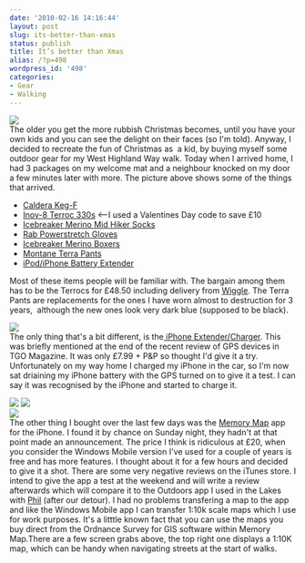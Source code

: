 ```yaml
---
date: '2010-02-16 14:16:44'
layout: post
slug: its-better-than-xmas
status: publish
title: It’s better than Xmas
alias: /?p=498
wordpress_id: '498'
categories:
- Gear
- Walking
---
```


[![](http://dl.dropbox.com/u/2657852/website/images/Gear1.jpg)](http://dl.dropbox.com/u/2657852/website/images/Gear1.jpg)  
The older you get the more rubbish Christmas becomes, until you have your own kids and you can see the delight on their faces (so I'm told). Anyway, I decided to recreate the fun of Christmas as  a kid, by buying myself some outdoor gear for my West Highland Way walk. Today when I arrived home, I had 3 packages on my welcome mat and a neighbour knocked on my door a few minutes later with more. The picture above shows some of the things that arrived.  

  * [Caldera Keg-F](http://www.antigravitygear.com/proddetail.php?prod=TDCKEG)  
  * [Inov-8 Terroc 330s](http://www.wiggle.co.uk/p/run/8/Inov-8_Terroc_330_Shoes/5360042301/) <--I used a Valentines Day code to save £10  
  * [Icebreaker Merino Mid Hiker Socks](http://www.sportsdirect.com/icebreaker-hiker-mid-sock-419083?src=google)  
  * [Rab Powerstretch Gloves](http://www.theoutdoorshop.com/showPart.asp?part=PN50623)  
  * [Icebreaker Merino Boxers](http://www.webtogs.co.uk/Icebreaker_Boxer_Brief_150_100089.html)  
  * [Montane Terra Pants](http://www.backpackinglight.co.uk/product14.asp)  
  * [iPod/iPhone Battery Extender](http://www.techfocus.co.uk/iPod-Zen-Car-Mains-Chargers/TFIP05.htm)  
  
Most of these items people will be familiar with. The bargain among them has to be the Terrocs for £48.50 including delivery from [Wiggle](http://www.wiggle.co.uk/). The Terra Pants are replacements for the ones I have worn almost to destruction for 3 years,  although the new ones look very dark blue (supposed to be black).  

[![](http://dl.dropbox.com/u/2657852/website/images/iPhoneExtender-300x225.jpg)](http://dl.dropbox.com/u/2657852/website/images/iPhoneExtender.jpg)  
The only thing that's a bit different, is the[ iPhone Extender/Charger](http://www.techfocus.co.uk/iPod-Zen-Car-Mains-Chargers/TFIP05.htm). This was briefly mentioned at the end of the recent review of GPS devices in TGO Magazine. It was only £7.99 + P&P so thought I'd give it a try. Unfortunately on my way home I charged my iPhone in the car, so I'm now sat driaining my iPhone battery with the GPS turned on to give it a test. I can say it was recognised by the iPhone and started to charge it.  

[![](http://dl.dropbox.com/u/2657852/website/images/MemoryMap25k-200x300.jpg)](http://dl.dropbox.com/u/2657852/website/images/MemoryMap25k.jpg) [![](http://dl.dropbox.com/u/2657852/website/images/MemoryMap10k-200x300.jpg)](http://dl.dropbox.com/u/2657852/website/images/MemoryMap10k.jpg)  
[![](http://dl.dropbox.com/u/2657852/website/images/MemoryMapWHW-200x300.jpg)](http://dl.dropbox.com/u/2657852/website/images/MemoryMapWHW.jpg)  
The other thing I bought over the last few days was the [Memory Map](http://www.memory-map.co.uk/iphone/index.html) app for the iPhone. I found it by chance on Sunday night, they hadn't at that point made an announcement. The price I think is ridiculous at £20, when you consider the Windows Mobile version I've used for a couple of years is free and has more features. I thought about it for a few hours and decided to give it a shot. There are some very negative reviews on the iTunes store. I intend to give the app a test at the weekend and will write a review afterwards which will compare it to the Outdoors app I used in the Lakes with [Phil](http://phil-turner.net/) (after our detour). I had no problems transfering a map to the app and like the Windows Mobile app I can transfer 1:10k scale maps which I use for work purposes. It's a litttle known fact that you can use the maps you buy direct from the Ordnance Survey for GIS software within Memory Map.There are a few screen grabs above, the top right one displays a 1:10K map, which can be handy when navigating streets at the start of walks.
